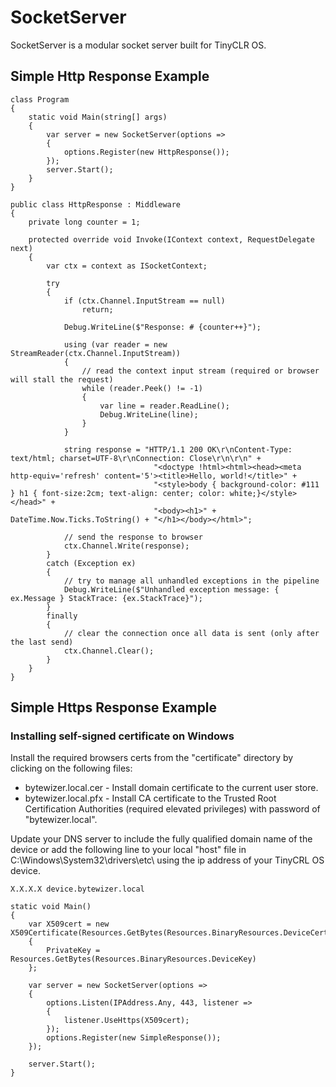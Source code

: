# SocketServer

SocketServer is a modular socket server built for TinyCLR OS.

## Simple Http Response Example

```CSharp
class Program
{
    static void Main(string[] args)
    {
        var server = new SocketServer(options =>
        {
            options.Register(new HttpResponse());
        });
        server.Start();
    }
}

public class HttpResponse : Middleware
{
    private long counter = 1;
      
    protected override void Invoke(IContext context, RequestDelegate next)
    {
        var ctx = context as ISocketContext;
            
        try
        {
            if (ctx.Channel.InputStream == null)
                return;

            Debug.WriteLine($"Response: # {counter++}");

            using (var reader = new StreamReader(ctx.Channel.InputStream))
            {
                // read the context input stream (required or browser will stall the request)
                while (reader.Peek() != -1)
                {
                    var line = reader.ReadLine();
                    Debug.WriteLine(line);
                }
            }

            string response = "HTTP/1.1 200 OK\r\nContent-Type: text/html; charset=UTF-8\r\nConnection: Close\r\n\r\n" +
                                "<doctype !html><html><head><meta http-equiv='refresh' content='5'><title>Hello, world!</title>" +
                                "<style>body { background-color: #111 } h1 { font-size:2cm; text-align: center; color: white;}</style></head>" +
                                "<body><h1>" + DateTime.Now.Ticks.ToString() + "</h1></body></html>";

            // send the response to browser
            ctx.Channel.Write(response);
        }
        catch (Exception ex)
        {
            // try to manage all unhandled exceptions in the pipeline
            Debug.WriteLine($"Unhandled exception message: { ex.Message } StackTrace: {ex.StackTrace}");
        }
        finally
        {
            // clear the connection once all data is sent (only after the last send)
            ctx.Channel.Clear();
        }
    }
}
```

## Simple Https Response Example

### Installing self-signed certificate on Windows

Install the required browsers certs from the "certificate" directory by clicking on the following files:

* bytewizer.local.cer - Install domain certificate to the current user store.
* bytewizer.local.pfx - Install CA certificate to the Trusted Root Certification Authorities (required elevated privileges) with password of "bytewizer.local".

Update your DNS server to include the fully qualified domain name of the device or add the following line to your local "host" file in C:\Windows\System32\drivers\etc\ using the ip address of your TinyCRL OS device.

```console
X.X.X.X device.bytewizer.local  
```

```CSharp
static void Main()
{
    var X509cert = new X509Certificate(Resources.GetBytes(Resources.BinaryResources.DeviceCert))
    {
        PrivateKey = Resources.GetBytes(Resources.BinaryResources.DeviceKey)
    };

    var server = new SocketServer(options =>
    {
        options.Listen(IPAddress.Any, 443, listener =>
        {
            listener.UseHttps(X509cert);
        });
        options.Register(new SimpleResponse());
    });

    server.Start();
}
```
